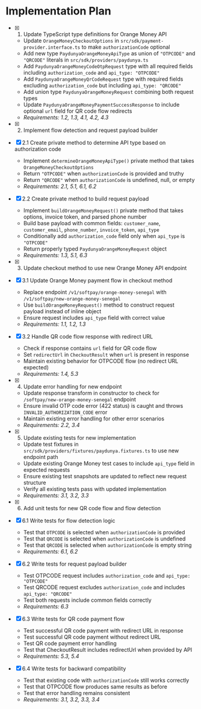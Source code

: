 # Implementation Plan

- [x] 1. Update TypeScript type definitions for Orange Money API
  - Update `OrangeMoneyCheckoutOptions` in `src/sdk/payment-provider.interface.ts` to make `authorizationCode` optional
  - Add new type `PaydunyaOrangeMoneyApiType` as union of `"OTPCODE"` and `"QRCODE"` literals in `src/sdk/providers/paydunya.ts`
  - Add `PaydunyaOrangeMoneyCodeOtpRequest` type with all required fields including `authorization_code` and `api_type: "OTPCODE"`
  - Add `PaydunyaOrangeMoneyQrCodeRequest` type with required fields excluding `authorization_code` but including `api_type: "QRCODE"`
  - Add union type `PaydunyaOrangeMoneyRequest` combining both request types
  - Update `PaydunyaOrangeMoneyPaymentSuccessResponse` to include optional `url` field for QR code flow redirects
  - _Requirements: 1.2, 1.3, 4.1, 4.2, 4.3_

- [x] 2. Implement flow detection and request payload builder
- [x] 2.1 Create private method to determine API type based on authorization code
  - Implement `determineOrangeMoneyApiType()` private method that takes `OrangeMoneyCheckoutOptions`
  - Return `"OTPCODE"` when `authorizationCode` is provided and truthy
  - Return `"QRCODE"` when `authorizationCode` is undefined, null, or empty
  - _Requirements: 2.1, 5.1, 6.1, 6.2_

- [x] 2.2 Create private method to build request payload
  - Implement `buildOrangeMoneyRequest()` private method that takes options, invoice token, and parsed phone number
  - Build base payload with common fields: `customer_name`, `customer_email`, `phone_number`, `invoice_token`, `api_type`
  - Conditionally add `authorization_code` field only when `api_type` is `"OTPCODE"`
  - Return properly typed `PaydunyaOrangeMoneyRequest` object
  - _Requirements: 1.3, 5.1, 6.3_

- [x] 3. Update checkout method to use new Orange Money API endpoint
- [x] 3.1 Update Orange Money payment flow in checkout method
  - Replace endpoint `/v1/softpay/orange-money-senegal` with `/v1/softpay/new-orange-money-senegal`
  - Use `buildOrangeMoneyRequest()` method to construct request payload instead of inline object
  - Ensure request includes `api_type` field with correct value
  - _Requirements: 1.1, 1.2, 1.3_

- [x] 3.2 Handle QR code flow response with redirect URL
  - Check if response contains `url` field for QR code flow
  - Set `redirectUrl` in `CheckoutResult` when `url` is present in response
  - Maintain existing behavior for OTPCODE flow (no redirect URL expected)
  - _Requirements: 1.4, 5.3_

- [x] 4. Update error handling for new endpoint
  - Update response transform in constructor to check for `/softpay/new-orange-money-senegal` endpoint
  - Ensure invalid OTP code error (422 status) is caught and throws `INVALID_AUTHORIZATION_CODE` error
  - Maintain existing error handling for other error scenarios
  - _Requirements: 2.2, 3.4_

- [x] 5. Update existing tests for new implementation
  - Update test fixtures in `src/sdk/providers/fixtures/paydunya.fixtures.ts` to use new endpoint path
  - Update existing Orange Money test cases to include `api_type` field in expected requests
  - Ensure existing test snapshots are updated to reflect new request structure
  - Verify all existing tests pass with updated implementation
  - _Requirements: 3.1, 3.2, 3.3_

- [x] 6. Add unit tests for new QR code flow and flow detection
- [x] 6.1 Write tests for flow detection logic
  - Test that `OTPCODE` is selected when `authorizationCode` is provided
  - Test that `QRCODE` is selected when `authorizationCode` is undefined
  - Test that `QRCODE` is selected when `authorizationCode` is empty string
  - _Requirements: 6.1, 6.2_

- [x] 6.2 Write tests for request payload builder
  - Test OTPCODE request includes `authorization_code` and `api_type: "OTPCODE"`
  - Test QRCODE request excludes `authorization_code` and includes `api_type: "QRCODE"`
  - Test both requests include common fields correctly
  - _Requirements: 6.3_

- [x] 6.3 Write tests for QR code payment flow
  - Test successful QR code payment with redirect URL in response
  - Test successful QR code payment without redirect URL
  - Test QR code payment error handling
  - Test that CheckoutResult includes redirectUrl when provided by API
  - _Requirements: 5.3, 5.4_

- [x] 6.4 Write tests for backward compatibility
  - Test that existing code with `authorizationCode` still works correctly
  - Test that OTPCODE flow produces same results as before
  - Test that error handling remains consistent
  - _Requirements: 3.1, 3.2, 3.3, 3.4_
